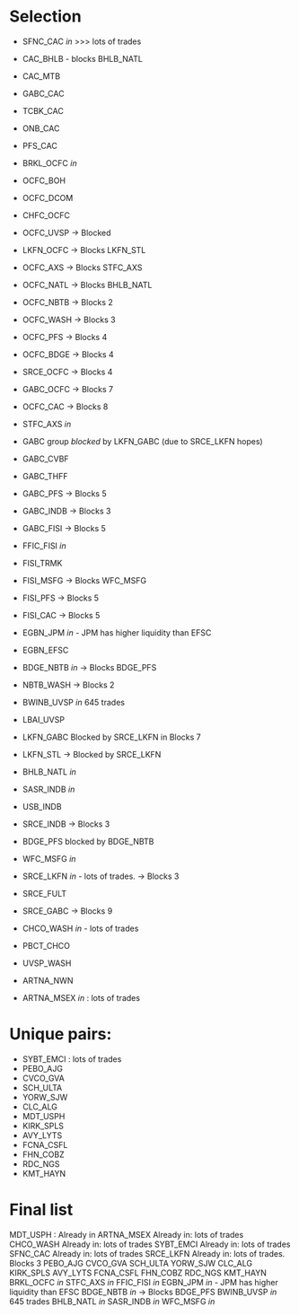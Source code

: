 
# Selection
 * SFNC_CAC *in* >>> lots of trades
 * CAC_BHLB   - blocks BHLB_NATL
 * CAC_MTB
 * GABC_CAC 
 * TCBK_CAC 
 * ONB_CAC 
 * PFS_CAC

 * BRKL_OCFC *in*
 * OCFC_BOH
 * OCFC_DCOM
 * CHFC_OCFC
 * OCFC_UVSP -> Blocked
 * LKFN_OCFC -> Blocks LKFN_STL
 * OCFC_AXS  -> Blocks STFC_AXS
 * OCFC_NATL -> Blocks BHLB_NATL
 * OCFC_NBTB -> Blocks 2
 * OCFC_WASH -> Blocks 3
 * OCFC_PFS  -> Blocks 4
 * OCFC_BDGE -> Blocks 4
 * SRCE_OCFC -> Blocks 4
 * GABC_OCFC -> Blocks 7
 * OCFC_CAC  -> Blocks 8
 
 * STFC_AXS *in*

 * GABC group *blocked* by LKFN_GABC (due to SRCE_LKFN hopes)
 * GABC_CVBF
 * GABC_THFF
 * GABC_PFS  -> Blocks 5
 * GABC_INDB -> Blocks 3
 * GABC_FISI -> Blocks 5

 * FFIC_FISI *in*
 * FISI_TRMK 
 * FISI_MSFG -> Blocks WFC_MSFG
 * FISI_PFS -> Blocks 5
 * FISI_CAC -> Blocks 5

 * EGBN_JPM *in* - JPM has higher liquidity than EFSC 
 * EGBN_EFSC

 * BDGE_NBTB *in* -> Blocks BDGE_PFS
 * NBTB_WASH -> Blocks 2

 * BWINB_UVSP *in* 645 trades
 * LBAI_UVSP

 * LKFN_GABC Blocked by SRCE_LKFN in  Blocks 7
 * LKFN_STL -> Blocked by SRCE_LKFN

 * BHLB_NATL *in*

 * SASR_INDB *in*
 * USB_INDB
 * SRCE_INDB -> Blocks 3

 * BDGE_PFS blocked by BDGE_NBTB

 * WFC_MSFG *in*

 * SRCE_LKFN *in* - lots of trades. -> Blocks 3 
 * SRCE_FULT
 * SRCE_GABC -> Blocks 9

 * CHCO_WASH *in* - lots of trades
 * PBCT_CHCO 

 * UVSP_WASH 

 * ARTNA_NWN
 * ARTNA_MSEX *in* : lots of trades

# Unique pairs:
 * SYBT_EMCI : lots of trades
 * PEBO_AJG
 * CVCO_GVA
 * SCH_ULTA
 * YORW_SJW
 * CLC_ALG
 * MDT_USPH
 * KIRK_SPLS
 * AVY_LYTS
 * FCNA_CSFL
 * FHN_COBZ
 * RDC_NGS
 * KMT_HAYN



# Final list
MDT_USPH : Already in
ARTNA_MSEX Already in: lots of trades
CHCO_WASH Already in: lots of trades
SYBT_EMCI Already in: lots of trades
SFNC_CAC Already in: lots of trades
SRCE_LKFN Already in: lots of trades. Blocks 3 
PEBO_AJG
CVCO_GVA
SCH_ULTA
YORW_SJW
CLC_ALG
KIRK_SPLS
AVY_LYTS
FCNA_CSFL
FHN_COBZ
RDC_NGS
KMT_HAYN
BRKL_OCFC *in*
STFC_AXS *in*
FFIC_FISI *in*
EGBN_JPM *in* - JPM has higher liquidity than EFSC 
BDGE_NBTB *in* -> Blocks BDGE_PFS
BWINB_UVSP *in* 645 trades
BHLB_NATL *in*
SASR_INDB *in*
WFC_MSFG *in*
